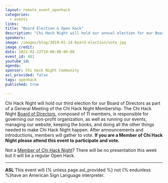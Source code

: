 ```yaml
---
layout: remote_event_openhack
categories:
  - events
links: 
title: "Board Election & Open Hack"
description: "Chi Hack Night will hold our annual election for our Board of Directors as part of a General Meeting of the Chi Hack Night Membership. After announcements and introductions, Members will gather to vote on a new Board of Directors. If you are a Member of Chi Hack Night please attend this event to participate and vote! Not a member? Tonight will also be a regular Open Hack for everyone."
speakers:
image: /images/blog/2019-01-14-board-election/vote.jpg
image_credit:
date: 2022-02-22T19:00:00-06:00
event_id: 481
youtube_id: 
agenda: 
sponsor: Chi Hack Night Community
asl_provided: false
tags: openhack
published: true

---
```


Chi Hack Night will hold our third election for our Board of Directors as part of a General Meeting of the Chi Hack Night Membership. The Chi Hack Night [Board of Directors](/board-of-directors.html), composed of 11 members, is responsible for governing our non-profit organization, as well as running our events, managing our website, keeping the books, and doing all the other things needed to make Chi Hack Night happen. After announcements and introductions, members will gather to vote. **If you are a Member of Chi Hack Night please attend this event to participate and vote.**

Not a [Member of Chi Hack Night](https://chihacknight.org/membership/application.html)? There will be no presentation this week but it will be a regular Open Hack. 

---

**ASL** This event will {% unless page.asl_provided %} not {% endunless %}have an American Sign Language interpreter.
